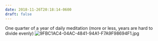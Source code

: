 ```yaml
---
date: 2018-11-26T20:18:14-0600
draft: false
---
```




One quarter of a year of daily meditation (more or less, years are hard to divide evenly) ![9FBC1AC4-04AC-4841-94A1-F7A9F98694F1.jpg](http://ianwhitney.micro.blog/uploads/2018/666b67cac6.jpg)



